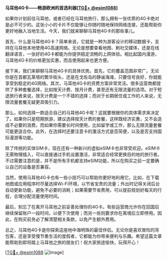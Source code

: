 **马耳他4G卡——畅游欧洲的首选利器[[TG💪+ @esim1088](https://t.me/s/esim1088)]**

如果你计划前往马耳他，或者已经在马耳他旅行，那么拥有一张优质的4G卡绝对是必不可少的。这张小小的卡片不仅能够让你随时随地保持网络连接，还能帮助你更好地融入当地生活。今天，我们就来聊聊马耳他4G卡的那些事儿。

首先，什么是马耳他4G卡？简单来说，它就是一种为游客设计的移动数据卡，支持在马耳他本地使用4G高速网络。无论是想要查看地图、刷社交媒体，还是在线翻译语言，一张好的4G卡都能为你提供稳定流畅的上网体验。相比起国内漫游，马耳他4G卡的价格更加实惠，而且使用起来也更方便。

接下来，我们来聊聊马耳他4G卡的具体优势。首先，它的覆盖范围非常广。无论你是在首都瓦莱塔的繁华街头，还是在戈佐岛的静谧海滩，只要信号良好，你就能享受到稳定的4G网络。其次，马耳他4G卡的资费方案非常灵活。很多运营商都提供了多种套餐选择，比如按天计费、按月计费，甚至还有无限流量的选项。对于短途旅行者来说，按天计费是一个不错的选择；而对于长期居住或工作的人来说，无限流量套餐无疑更具吸引力。

那么，如何选择一款适合自己的马耳他4G卡呢？这就要根据你的具体需求来决定了。如果你只是短期旅游，建议选择按天计费的套餐，这样既经济实惠，又不会造成不必要的浪费。而如果你需要长时间使用，比如留学或工作，那么无限流量套餐可能更适合你。此外，在选择时还要注意卡的激活方式是否简便，以及是否支持国际漫游等功能。

除了传统的实体SIM卡，现在还有一种新兴的虚拟eSIM卡也非常受欢迎。eSIM卡无需物理插入，可以直接通过手机设置激活，非常适合经常更换目的地的旅行者。不过需要注意的是，并不是所有手机都支持eSIM功能，所以在购买之前一定要确认自己的设备是否兼容。

当然，使用马耳他4G卡也有一些小技巧可以帮助你更好地利用它。比如，在下载地图或应用程序时尽量选择Wi-Fi环境，以节省宝贵的流量；外出时记得关闭后台自动更新功能，避免不必要的消耗；如果需要节省费用，可以提前规划好每天的行程，合理分配流量使用时间。

最后，别忘了在离开马耳他之前妥善处理你的4G卡。有些运营商允许你在回国后继续保留账户一段时间，以便下次使用；而另一些则要求你在离境后立即停用。因此，在购买前务必了解清楚相关条款，以免产生额外费用。

总之，马耳他4G卡是你探索这座地中海明珠的最佳伴侣。无论你是喜欢冒险的背包客，还是享受慢节奏生活的度假者，它都能为你带来便利与乐趣。希望这篇文章能帮助到即将踏上马耳他之旅的朋友们！祝大家旅途愉快，玩得开心！

[[TG💪+ @esim1088](https://t.me/s/esim1088) ![Image](https://i.postimg.cc/4NQfJmqS/Snipaste-2025-05-13-00-14-12.png)]